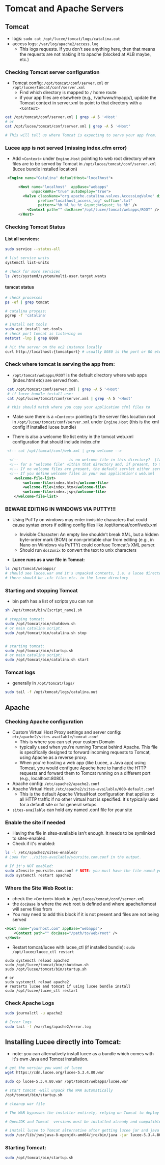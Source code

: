# Tomcat and Apache Servers

## Tomcat

- logs: `sudo cat /opt/lucee/tomcat/logs/catalina.out`
- access logs: `/var/log/apache2/access.log`
  - This logs requests. If you don't see anything here, then that means the requests are not making it to apache (blocked at ALB maybe, etc.)

### Checking Tomcat server configuration

- Tomcat config: `/opt/tomcat/conf/server.xml` or `/opt/lucee/tomcat/conf/server.xml`
  - Find which directory is mapped to `/` home route
  - if your app files are elsewhere (e.g., /var/www/myapp/), update the Tomcat context in server.xml to point to that directory with a `<Context>`

```bash
cat /opt/tomcat/conf/server.xml | grep -A 5 '<Host'
# or
cat /opt/lucee/tomcat/conf/server.xml | grep -A 5 '<Host'

# This will tell us where Tomcat is expecting to serve your app from.
```

### Lucee app is not served (missing index.cfm error)

- Add `<Context>` under `Engine.Host` pointing to web root directory where files are to be served by Tomcat in `/opt/lucee/tomcat/conf/server.xml` (lucee bundle installed location)

```xml
 <Engine name="Catalina" defaultHost="localhost">

      <Host name="localhost"  appBase="webapps"
            unpackWARs="true" autoDeploy="true">
        <Valve className="org.apache.catalina.valves.AccessLogValve" directory="logs"
               prefix="localhost_access_log" suffix=".txt"
               pattern="%h %l %u %t &quot;%r&quot; %s %b" />
          <Context path="" docBase="/opt/lucee/tomcat/webapps/ROOT" />
      </Host>
```

### Checking Tomcat Status

#### List all services:

```bash
sudo service --status-all

# list service units
systemctl list-units

# check for more services
ls /etc/systemd/system/multi-user.target.wants
```

#### tomcat status

```bash
# check processes
ps -ef | grep tomcat

# catalina process:
pgrep -f 'catalina'

# install net tools
sudo apt install net-tools
# check port tomcat is listening on
netstat -lnp | grep 8080

# hit the server on the ec2 instance locally
curl http://localhost:{tomcatport} # usually 8080 is the port or 80 etc. if apache proxying

```

### Check where tomcat is serving the app from:

- `/opt/tomcat/webapps/ROOT` is the default directory where web apps (index.html etc) are served from.

```bash
 cat /opt/tomcat/conf/server.xml | grep -A 5 '<Host'
 # if lucee bundle install use:
 cat /opt/lucee/tomcat/conf/server.xml | grep -A 5 '<Host'

 # this should match where you copy your application cfml files to
```

- Make sure there is a `<Context>` pointing to the server files location root in `/opt/lucee/tomcat/conf/server.xml` under `Engine.Host` (this is the xml config if installed lucee bundle)

- There is also a welcome file list entry in the tomcat web.xml configuration that should include index.cfm

```xml
 <!-- cat /opt/tomcat/conf/web.xml | grep welcome -->

  <!--                       is no welcome file in this directory?  [false] -->
  <!-- for a "welcome file" within that directory and, if present, to the   -->
  <!-- If no welcome files are present, the default servlet either serves a -->
  <!-- If you define welcome files in your own application's web.xml        -->
    <welcome-file-list>
        <welcome-file>index.html</welcome-file>
        <welcome-file>index.htm</welcome-file>
        <welcome-file>index.jsp</welcome-file>
    </welcome-file-list>
```

### BEWARE EDITING IN WINDOWS VIA PUTTY!!!

- Using PuTTy on windows may enter invisible characters that could cause syntax errors if editing config files like /opt/tomcat/conf/web.xml

  - Invisible Character: An empty line shouldn’t break XML, but a hidden byte-order mark (BOM) or non-printable char from editing (e.g., in Nano on Windows via PuTTY) could confuse Tomcat’s XML parser.
  - Should run `dos2unix` to convert the text to unix characters

- **Lucee runs as a war file in Tomcat:**

```bash
ls /opt/tomcat/webapps/
# should see lucee.war and it's unpacked contents, i.e. a lucee directory
# there should be .cfc files etc. in the lucee directory
```

### Starting and stopping Tomcat

- bin path has a list of scripts you can run

```bash
sh /opt/tomcat/bin/{script_name}.sh

# stopping tomcat:
sudo /opt/tomcat/bin/shutdown.sh
# or main catalina script:
sudo /opt/tomcat/bin/catalina.sh stop


# starting tomcat:
sudo /opt/tomcat/bin/startup.sh
# or main catalina script:
sudo /opt/tomcat/bin/catalina.sh start

```

### Tomcat logs

- generally in `/opt/tomcat/logs/`

```bash
sudo tail -f /opt/tomcat/logs/catalina.out
```

## Apache

### Checking Apache configuration

- Custom Virtual Host Proxy settings and server config: `etc/apache2/sites-available/tomcat.conf`
  - This is where you can set your custom Domain
  - typically used when you're running Tomcat behind Apache. This file is specifically designed to forward incoming requests to Tomcat, using Apache as a reverse proxy.
  - When you're hosting a web app (like Lucee, a Java app) using Tomcat, you would configure Apache here to handle the HTTP requests and forward them to Tomcat running on a different port (e.g., localhost:8080).
- Apache config: `/etc/apache2/apache2.conf`
- Apache Virtual Host: `/etc/apache2/sites-available/000-default.conf`
  - This is the default Apache VirtualHost configuration that applies to all HTTP traffic if no other virtual host is specified. It's typically used for a default site or for general setups.
- `sites-available` can hold any named .conf file for your site

### Enable the site if needed

- Having the file in sites-available isn't enough. It needs to be symlinked to sites-enabled.
- Check if it's enabled:

```Bash
ls -l /etc/apache2/sites-enabled/
# Look for ../sites-available/yoursite.com.conf in the output.

# If it's NOT enabled:
sudo a2ensite yoursite.com.conf # NOTE: you must have the file named yoursite.com.conf (with .conf at the end!)
sudo systemctl restart apache2
```

### Where the Site Web Root is:

- check the `<Context>` block in `/opt/lucee/tomcat/conf/server.xml`
- the `docBase` is where the web root is defined and where apache/tomcat will serve files from
- You may need to add this block if it is not present and files are not being served

```xml
<Host name="yourhost.com" appBase="webapps">
    <Context path="" docBase="/path/to/web/root" />
</Host>
```

- Restart tomcat/lucee with lucee_ctl (if installed bundle): `sudo /opt/lucee/lucee_ctl restart`

```shell
sudo systemctl reload apache2
sudo /opt/lucee/tomcat/bin/shutdown.sh
sudo /opt/lucee/tomcat/bin/startup.sh

# or
sudo systemctl reload apache2
# restarts lucee and tomcat if using lucee bundle install
sudo /opt/lucee/lucee_ctl restart
```

### Check Apache Logs

```bash
sudo journalctl -u apache2

# Error logs
sudo tail -f /var/log/apache2/error.log
```

## Installing Lucee directly into Tomcat:

- note: you can alternatively install lucee as a bundle which comes with it's own Java and Tomcat installation.

```bash
# get the version you want of lucee
wget https://cdn.lucee.org/lucee-5.3.4.80.war

sudo cp lucee-5.3.4.80.war /opt/tomcat/webapps/lucee.war

# start tomcat -will unpack the WAR automatically
/opt/tomcat/bin/startup.sh

# cleanup war file

# The WAR bypasses the installer entirely, relying on Tomcat to deploy Lucee 5.3.4.80.

# OpenJDK and Tomcat  versions must be installed already and compatible with the lucee version.
```

```bash
# install lucee to Tomcat alternative after getting lucee jar and java is installed:
sudo /usr/lib/jvm/java-8-openjdk-amd64/jre/bin/java -jar lucee-5.3.4.80.jar --mode unattended --install_dir /opt/lucee --tomcat_dir /opt/tomcat --admin_password yourpassword
```

### Starting Tomcat:

```bash
sudo /opt/tomcat/bin/startup.sh
```
